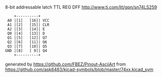 8-bit addressable latch
TTL REG DFF
http://www.ti.com/lit/gpn/sn74LS259


	    +----------+
	 A0 |[1]   [16]| VCC
	 A1 |[2]   [15]| CLR
	 A2 |[3]   [14]| E
	 Q0 |[4]   [13]| D
	 Q1 |[5]   [12]| Q7
	 Q2 |[6]   [11]| Q6
	 Q3 |[7]   [10]| Q5
	GND |[8]   [ 9]| Q4
	    +----------+


generated by https://github.com/FBEZ/Pinout-AsciiArt from https://github.com/ask6483/kicad-symbols/blob/master/74xx.kicad_sym